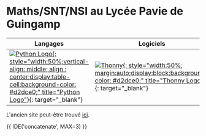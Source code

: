 # Maths/SNT/NSI au Lycée Pavie de Guingamp

| Langages | Logiciels | Tutoriels |  |
| --- | --- | --- | --- |
| [![Python Logo](https://www.python.org/static/img/python-logo.png){: style="width:50%;vertical-align: middle; align : center;display:table-cell;background-color: #d2dce0;" title="Python Logo"}](https://www.python.org/){: target="_blank"} | [![Thonny](https://user-images.githubusercontent.com/1057839/104211453-61c0f400-5434-11eb-8f52-c61c616578da.png){: style="width:50%; margin:auto;display:block;background-color: #d2dce0;" title="Thonny Logo"}](https://thonny.org/){: target="_blank"}  | r | r |



L'ancien site peut-être trouvé [ici](https://old.zonensi.fr).



{{ IDE('concatenate', MAX=3) }}




